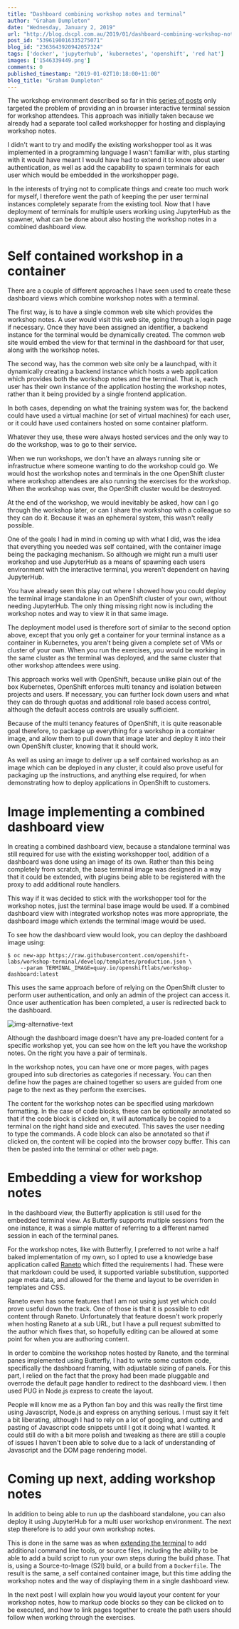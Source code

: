 ```yaml
---
title: "Dashboard combining workshop notes and terminal"
author: "Graham Dumpleton"
date: "Wednesday, January 2, 2019"
url: "http://blog.dscpl.com.au/2019/01/dashboard-combining-workshop-notes-and.html"
post_id: "5396190016335275071"
blog_id: "2363643920942057324"
tags: ['docker', 'jupyterhub', 'kubernetes', 'openshift', 'red hat']
images: ['1546339449.png']
comments: 0
published_timestamp: "2019-01-02T10:18:00+11:00"
blog_title: "Graham Dumpleton"
---
```


The workshop environment described so far in this [series of posts](http://blog.dscpl.com.au/2018/12/using-jupyterhub-as-generic-application.html) only targeted the problem of providing an in browser interactive terminal session for workshop attendees. This approach was initially taken because we already had a separate tool called workshopper for hosting and displaying workshop notes.

I didn't want to try and modify the existing workshopper tool as it was implemented in a programming language I wasn't familiar with, plus starting with it would have meant I would have had to extend it to know about user authentication, as well as add the capability to spawn terminals for each user which would be embedded in the workshopper page.

In the interests of trying not to complicate things and create too much work for myself, I therefore went the path of keeping the per user terminal instances completely separate from the existing tool. Now that I have deployment of terminals for multiple users working using JupyterHub as the spawner, what can be done about also hosting the workshop notes in a combined dashboard view.

# Self contained workshop in a container

There are a couple of different approaches I have seen used to create these dashboard views which combine workshop notes with a terminal.

The first way, is to have a single common web site which provides the workshop notes. A user would visit this web site, going through a login page if necessary. Once they have been assigned an identifier, a backend instance for the terminal would be dynamically created. The common web site would embed the view for that terminal in the dashboard for that user, along with the workshop notes.

The second way, has the common web site only be a launchpad, with it dynamically creating a backend instance which hosts a web application which provides both the workshop notes and the terminal. That is, each user has their own instance of the application hosting the workshop notes, rather than it being provided by a single frontend application.

In both cases, depending on what the training system was for, the backend could have used a virtual machine \(or set of virtual machines\) for each user, or it could have used containers hosted on some container platform.

Whatever they use, these were always hosted services and the only way to do the workshop, was to go to their service.

When we run workshops, we don't have an always running site or infrastructue where someone wanting to do the workshop could go. We would host the workshop notes and terminals in the one OpenShift cluster where workshop attendees are also running the exercises for the workshop. When the workshop was over, the OpenShift cluster would be destroyed.

At the end of the workshop, we would inevitably be asked, how can I go through the workshop later, or can I share the workshop with a colleague so they can do it. Because it was an ephemeral system, this wasn't really possible.

One of the goals I had in mind in coming up with what I did, was the idea that everything you needed was self contained, with the container image being the packaging mechanism. So although we might run a multi user workshop and use JupyterHub as a means of spawning each users environment with the interactive terminal, you weren't dependent on having JupyterHub.

You have already seen this play out where I showed how you could deploy the terminal image standalone in an OpenShift cluster of your own, without needing JupyterHub. The only thing missing right now is including the workshop notes and way to view it in that same image.

The deployment model used is therefore sort of similar to the second option above, except that you only get a container for your terminal instance as a container in Kubernetes, you aren't being given a complete set of VMs or cluster of your own. When you run the exercises, you would be working in the same cluster as the terminal was deployed, and the same cluster that other workshop attendees were using.

This approach works well with OpenShift, because unlike plain out of the box Kubernetes, OpenShift enforces multi tenancy and isolation between projects and users. If necessary, you can further lock down users and what they can do through quotas and additional role based access control, although the default access controls are usually sufficient.

Because of the multi tenancy features of OpenShift, it is quite reasonable goal therefore, to package up everything for a workshop in a container image, and allow them to pull down that image later and deploy it into their own OpenShift cluster, knowing that it should work.

As well as using an image to deliver up a self contained workshop as an image which can be deployed in any cluster, it could also prove useful for packaging up the instructions, and anything else required, for when demonstrating how to deploy applications in OpenShift to customers.

# Image implementing a combined dashboard view

In creating a combined dashboard view, because a standalone terminal was still required for use with the existing workshopper tool, addition of a dashboard was done using an image of its own. Rather than this being completely from scratch, the base terminal image was designed in a way that it could be extended, with plugins being able to be registered with the proxy to add additional route handlers.

This way if it was decided to stick with the workshopper tool for the workshop notes, just the terminal base image would be used. If a combined dashboard view with integrated workshop notes was more appropriate, the dashboard image which extends the terminal image would be used.

To see how the dashboard view would look, you can deploy the dashboard image using:
    
    
```
$ oc new-app https://raw.githubusercontent.com/openshift-labs/workshop-terminal/develop/templates/production.json \
    --param TERMINAL_IMAGE=quay.io/openshiftlabs/workshop-dashboard:latest
```
    
    

This uses the same approach before of relying on the OpenShift cluster to perform user authentication, and only an admin of the project can access it. Once user authentication has been completed, a user is redirected back to the dashboard.

![img-alternative-text](1546339449.png)

Although the dashboard image doesn't have any pre-loaded content for a specific workshop yet, you can see how on the left you have the workshop notes. On the right you have a pair of terminals.

In the workshop notes, you can have one or more pages, with pages grouped into sub directories as categories if necessary. You can then define how the pages are chained together so users are guided from one page to the next as they perform the exercises.

The content for the workshop notes can be specified using markdown formatting. In the case of code blocks, these can be optionally annotated so that if the code block is clicked on, it will automatically be copied to a terminal on the right hand side and executed. This saves the user needing to type the commands. A code block can also be annotated so that if clicked on, the content will be copied into the browser copy buffer. This can then be pasted into the terminal or other web page.

# Embedding a view for workshop notes

In the dashboard view, the Butterfly application is still used for the embedded terminal view. As Butterfly supports multiple sessions from the one instance, it was a simple matter of referring to a different named session in each of the terminal panes.

For the workshop notes, like with Butterfly, I preferred to not write a half baked implementation of my own, so I opted to use a knowledge base application called [Raneto](https://github.com/gilbitron/Raneto) which fitted the requirements I had. These were that markdown could be used, it supported variable substitution, supported page meta data, and allowed for the theme and layout to be overriden in templates and CSS.

Raneto even has some features that I am not using just yet which could prove useful down the track. One of those is that it is possible to edit content through Raneto. Unfortunately that feature doesn't work properly when hosting Raneto at a sub URL, but I have a pull request submitted to the author which fixes that, so hopefully editing can be allowed at some point for when you are authoring content.

In order to combine the workshop notes hosted by Raneto, and the terminal panes implemented using Butterfly, I had to write some custom code, specifically the dashboard framing, with adjustable sizing of panels. For this part, I relied on the fact that the proxy had been made pluggable and overrode the default page handler to redirect to the dashboard view. I then used PUG in Node.js express to create the layout.

People will know me as a Python fan boy and this was really the first time using Javascript, Node.js and express on anything serious. I must say it felt a bit liberating, although I had to rely on a lot of googling, and cutting and pasting of Javascript code snippets until I got it doing what I wanted. It could still do with a bit more polish and tweaking as there are still a couple of issues I haven't been able to solve due to a lack of understanding of Javascript and the DOM page rendering model.

# Coming up next, adding workshop notes

In addition to being able to run up the dashboard standalone, you can also deploy it using JupyterHub for a multi user workshop environment. The next step therefore is to add your own workshop notes.

This is done in the same was as when [extending the terminal](http://blog.dscpl.com.au/2018/12/creating-your-own-custom-terminal-image.html) to add additional command line tools, or source files, including the ability to be able to add a build script to run your own steps during the build phase. That is, using a Source-to-Image \(S2I\) build, or a build from a `Dockerfile`. The result is the same, a self contained container image, but this time adding the workshop notes and the way of displaying them in a single dashboard view.

In the next post I will explain how you would layout your content for your workshop notes, how to markup code blocks so they can be clicked on to be executed, and how to link pages together to create the path users should follow when working through the exercises.
